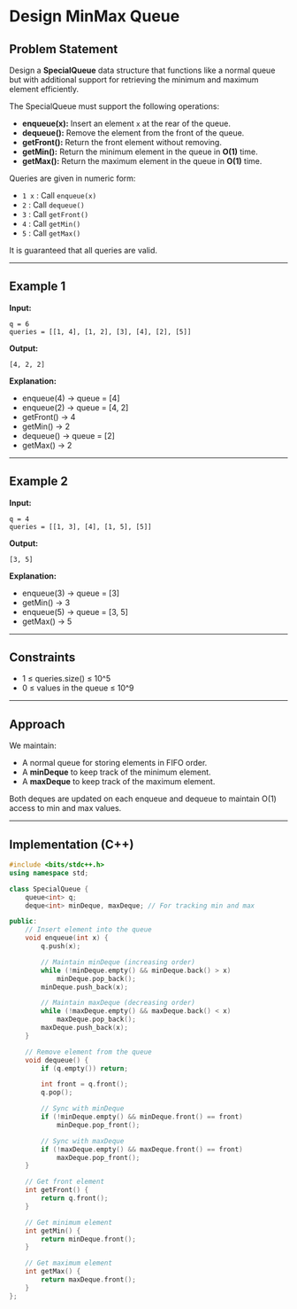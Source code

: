 # Design MinMax Queue

## Problem Statement
Design a **SpecialQueue** data structure that functions like a normal queue but with additional support for retrieving the minimum and maximum element efficiently.

The SpecialQueue must support the following operations:
- **enqueue(x):** Insert an element `x` at the rear of the queue.
- **dequeue():** Remove the element from the front of the queue.
- **getFront():** Return the front element without removing.
- **getMin():** Return the minimum element in the queue in **O(1)** time.
- **getMax():** Return the maximum element in the queue in **O(1)** time.

Queries are given in numeric form:
- `1 x` : Call `enqueue(x)`
- `2` : Call `dequeue()`
- `3` : Call `getFront()`
- `4` : Call `getMin()`
- `5` : Call `getMax()`

It is guaranteed that all queries are valid.

---

## Example 1
**Input:**
```
q = 6
queries = [[1, 4], [1, 2], [3], [4], [2], [5]]
```

**Output:**
```
[4, 2, 2]
```

**Explanation:**
- enqueue(4) → queue = [4]
- enqueue(2) → queue = [4, 2]
- getFront() → 4
- getMin() → 2
- dequeue() → queue = [2]
- getMax() → 2

---

## Example 2
**Input:**
```
q = 4
queries = [[1, 3], [4], [1, 5], [5]]
```

**Output:**
```
[3, 5]
```

**Explanation:**
- enqueue(3) → queue = [3]
- getMin() → 3
- enqueue(5) → queue = [3, 5]
- getMax() → 5

---

## Constraints
- 1 ≤ queries.size() ≤ 10^5
- 0 ≤ values in the queue ≤ 10^9

---

## Approach
We maintain:
- A normal queue for storing elements in FIFO order.
- A **minDeque** to keep track of the minimum element.
- A **maxDeque** to keep track of the maximum element.

Both deques are updated on each enqueue and dequeue to maintain O(1) access to min and max values.

---

## Implementation (C++)
```cpp
#include <bits/stdc++.h>
using namespace std;

class SpecialQueue {
    queue<int> q;
    deque<int> minDeque, maxDeque; // For tracking min and max

public:
    // Insert element into the queue
    void enqueue(int x) {
        q.push(x);

        // Maintain minDeque (increasing order)
        while (!minDeque.empty() && minDeque.back() > x)
            minDeque.pop_back();
        minDeque.push_back(x);

        // Maintain maxDeque (decreasing order)
        while (!maxDeque.empty() && maxDeque.back() < x)
            maxDeque.pop_back();
        maxDeque.push_back(x);
    }

    // Remove element from the queue
    void dequeue() {
        if (q.empty()) return;

        int front = q.front();
        q.pop();

        // Sync with minDeque
        if (!minDeque.empty() && minDeque.front() == front)
            minDeque.pop_front();

        // Sync with maxDeque
        if (!maxDeque.empty() && maxDeque.front() == front)
            maxDeque.pop_front();
    }

    // Get front element
    int getFront() {
        return q.front();
    }

    // Get minimum element
    int getMin() {
        return minDeque.front();
    }

    // Get maximum element
    int getMax() {
        return maxDeque.front();
    }
};
